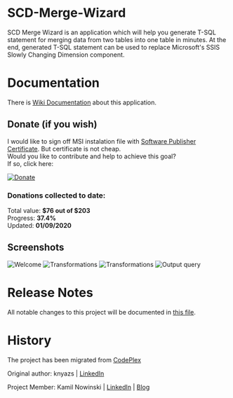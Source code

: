 # SCD-Merge-Wizard
SCD Merge Wizard is an application which will help you generate T-SQL statement for merging data from two tables into one table in minutes. At the end, generated T-SQL statement can be used to replace Microsoft's SSIS Slowly Changing Dimension component.

# Documentation

There is [Wiki Documentation](/wiki/) about this application.

## Donate (if you wish)

I would like to sign off MSI instalation file with [Software Publisher Certificate](https://github.com/Azure-Player/SCD-Merge-Wizard/issues/12).
But certificate is not cheap.  
Would you like to contribute and help to achieve this goal?  
If so, click here:  

[![Donate](https://www.paypalobjects.com/en_US/GB/i/btn/btn_donateCC_LG.gif)](https://www.paypal.com/cgi-bin/webscr?cmd=_s-xclick&hosted_button_id=HM3GZ2N9DVJSG&source=url)

### Donations collected to date:
Total value: **$76 out of $203**  
Progress: **37.4%**  
Updated: **01/09/2020**  

## Screenshots

![Welcome](https://azureplayer.net/wp-content/uploads/2018/01/SCD-Merge-Wizard-MainWindow.png)
![Transformations](https://azureplayer.net/wp-content/uploads/2018/01/SCD-Merge-Wizard-Transformations-Type1-Type2.png)
![Transformations](https://azureplayer.net/wp-content/uploads/2018/01/SCD-Merge-Wizard-Transformations0.png)
![Output query](https://azureplayer.net/wp-content/uploads/2018/01/SCD-Merge-Wizard-Query.png)



# Release Notes

All notable changes to this project will be documented in [this file](Release-Notes.md).

# History
The project has been migrated from [CodePlex](https://scdmergewizard.codeplex.com/)

Original author: knyazs | [LinkedIn](https://au.linkedin.com/in/miljanradovic)

Project Member:  Kamil Nowinski | [LinkedIn](https://www.linkedin.com/in/kamilnowinski/) | [Blog](http://AzurePlayer.net)

